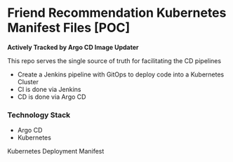 
# Friend Recommendation Kubernetes Manifest Files [POC]
**Actively Tracked by Argo CD Image Updater**

This repo serves the single source of truth for facilitating the CD pipelines

- Create a Jenkins pipeline with GitOps to deploy code into a Kubernetes Cluster
- CI is done via Jenkins 
- CD is done via Argo CD

### Technology Stack 
- Argo CD
- Kubernetes 
 


Kubernetes Deployment Manifest